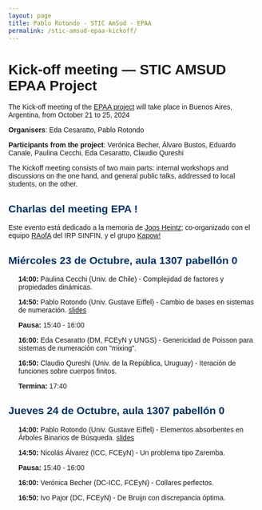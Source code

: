 ```yaml
---
layout: page
title: Pablo Rotondo - STIC AmSud - EPAA
permalink: /stic-amsud-epaa-kickoff/
---
```


<style>
    body {
        font-family: Arial, sans-serif;
    }
    h2 {
        color: #003366;
    }
    .day {
        margin-bottom: 20px;
    }
    .session {
        margin-left: 20px;
    }
    .time {
        font-weight: bold;
    }
    .theme {
        font-style: italic;
        color: #666;
    }
</style>


<h1>Kick-off meeting — STIC AMSUD EPAA Project</h1>


		
<p>The Kick-off meeting of the <a href="/stic-amsud-epaa/">EPAA project</a> will take place in Buenos Aires, Argentina,  from October 21 to 25, 2024</p>



<p><strong>Organisers</strong>: Eda Cesaratto, Pablo Rotondo</p>



<p><strong>Participants from the project</strong>: Verónica Becher, Álvaro Bustos, Eduardo Canale, Paulina Cecchi, Eda Cesaratto, Claudio Qureshi</p>



The Kickoff meeting consists of two main parts: internal
workshops and discussions on the one hand, and general
public talks, addressed to local students, on the other.



<h2>Charlas del meeting EPA !</h2>

<p>Este evento está dedicado a la memoria de <a href="https://es.wikipedia.org/wiki/Joos_Ulrich_Heintz">Joos Heintz</a>; co-organizado con el equipo <a href="https://raofa-sinfin.greyc.fr/">RAofA</a> del  IRP SINFIN, y el grupo <a href="https://www-2.dc.uba.ar/grupinv/kapow/members">Kapow!</a>
</p>


<div class="day">
<h2>Miércoles 23 de Octubre, aula 1307 pabellón 0</h2>
<div class="session">
<p><span class="time">14:00:</span> Paulina Cecchi (Univ. de Chile) - Complejidad de factores y propiedades dinámicas.</p>
</div>
<div class="session">
<p><span class="time">14:50:</span> Pablo Rotondo (Univ. Gustave Eiffel) - Cambio de bases en sistemas de numeración. <a href="/files/pres-epa-lochs.pdf">slides</a></p>
</div>
<div class="session">
<p><span class="time">Pausa:</span> 15:40 - 16:00</p>
</div>
<div class="session">
<p><span class="time">16:00:</span> Eda Cesaratto (DM, FCEyN y UNGS) - Genericidad de Poisson para sistemas de numeración con "mixing".</p>
</div>
<div class="session">
<p><span class="time">16:50:</span> Claudio Qureshi (Univ. de la República, Uruguay) - Iteración de funciones sobre cuerpos finitos.</p>
</div>
<div class="session">
<p><span class="time">Termina:</span> 17:40</p>
</div>
</div>

<div class="day">
<h2>Jueves 24 de Octubre, aula 1307 pabellón 0</h2>
<div class="session">
<p><span class="time">14:00:</span> Pablo Rotondo (Univ. Gustave Eiffel) - Elementos absorbentes en Árboles Binarios de Búsqueda. <a href="/files/pres-epa-bst.pdf">slides</a> </p>
</div>
<div class="session">
<p><span class="time">14:50:</span> Nicolás Álvarez (ICC, FCEyN) - Un problema tipo Zaremba.</p>
</div>
<div class="session">
<p><span class="time">Pausa:</span> 15:40 - 16:00</p>
</div>
<div class="session">
<p><span class="time">16:00:</span> Verónica Becher (DC-ICC, FCEyN) - Collares perfectos.</p>
</div>
<div class="session">
<p><span class="time">16:50:</span> Ivo Pajor (DC, FCEyN) - De Bruijn con discrepancia óptima.</p>
</div>
</div>

